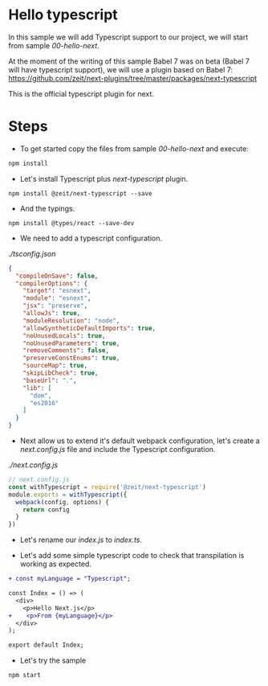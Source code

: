 # Hello typescript

In this sample we will add Typescript support to our project, we will start from sample _00-hello-next_.

At the moment of the writing of this sample Babel 7 was on beta (Babel 7 will have typescript support), we will use
a plugin based on Babel 7: https://github.com/zeit/next-plugins/tree/master/packages/next-typescript

This is the official typescript plugin for next.

# Steps

- To get started copy the files from sample _00-hello-next_ and execute:

```bash
npm install
```

- Let's install Typescript plus _next-typescript_ plugin.

```
npm install @zeit/next-typescript --save
```

- And the typings.

```
npm install @types/react --save-dev
```

- We need to add a typescript configuration.

_./tsconfig.json_

```json
{
  "compileOnSave": false,
  "compilerOptions": {
    "target": "esnext",
    "module": "esnext",
    "jsx": "preserve",
    "allowJs": true,
    "moduleResolution": "node",
    "allowSyntheticDefaultImports": true,
    "noUnusedLocals": true,
    "noUnusedParameters": true,
    "removeComments": false,
    "preserveConstEnums": true,
    "sourceMap": true,
    "skipLibCheck": true,
    "baseUrl": ".",
    "lib": [
      "dom",
      "es2016"
    ]
  }
}
```

- Next allow us to extend it's default webpack configuration,
let's create a _next.config.js_ file and include the Typescript configuration.

_./next.config.js_

```javascript
// next.config.js
const withTypescript = require('@zeit/next-typescript')
module.exports = withTypescript({
  webpack(config, options) {
    return config
  }
})
```

- Let's rename our _index.js_ to _index.ts_.

- Let's add some simple typescript code to check that 
transpilation is working as expected.

```diff 
+ const myLanguage = "Typescript";

const Index = () => (
  <div>
    <p>Hello Next.js</p>
+    <p>From {myLanguage}</p>
  </div>
);

export default Index;
```

- Let's try the sample

```bash
npm start
```



